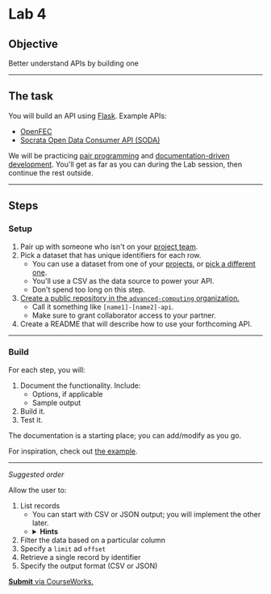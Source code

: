 # Lab 4

## Objective

Better understand APIs by building one

---

## The task

You will build an API using [Flask](https://flask.palletsprojects.com/). Example APIs:

- [OpenFEC](https://api.open.fec.gov/developers/)
- [Socrata Open Data Consumer API (SODA)](https://dev.socrata.com/consumers/getting-started.html)

We will be practicing [pair programming](../docs/pairing.md) and [documentation-driven development](https://gist.github.com/zsup/9434452). You'll get as far as you can during the Lab session, then continue the rest outside.

---

## Steps

### Setup

1. Pair up with someone who isn't on your [project team](../docs/project.md#teams).
1. Pick a dataset that has unique identifiers for each row.
   - You can use a dataset from one of your [projects](../docs/project.md), or [pick a different one](https://python-public-policy.afeld.me/en/columbia/assignments/open_ended.html#open-data-portals).
   - You'll use a CSV as the data source to power your API.
   - Don't spend too long on this step.
1. [Create a public repository in the `advanced-computing` organization.](https://github.com/new?owner=advanced-computing&visibility=public)
   - Call it something like `[name1]-[name2]-api`.
   - Make sure to grant collaborator access to your partner.
1. Create a README that will describe how to use your forthcoming API.

---

### Build

For each step, you will:

1. Document the functionality. Include:
   - Options, if applicable
   - Sample output
1. Build it.
1. Test it.

The documentation is a starting place; you can add/modify as you go.

For inspiration, check out [the example](https://github.com/advanced-computing/lab_examples/tree/main/lab_04).

---

_Suggested order_

Allow the user to:

1. List records
   - You can start with CSV or JSON output; you will implement the other later.
   - <details><summary><strong>Hints</strong></summary>
      <ul>
         <li>See <a href="https://pandas.pydata.org/docs/reference/api/pandas.DataFrame.to_csv.html"><code>to_csv()</code></a> and <a href="https://pandas.pydata.org/docs/reference/api/pandas.DataFrame.to_json.html"><code>to_json()</code></a>.</li>
         <li>"If [the path is] None, the result is returned as a string."</li>
      <ul>
     </details>
1. Filter the data based on a particular column
1. Specify a `limit` ad `offset`
1. Retrieve a single record by identifier
1. Specify the output format (CSV or JSON)

[**Submit** via CourseWorks.](https://courseworks2.columbia.edu/courses/210480/assignments)
